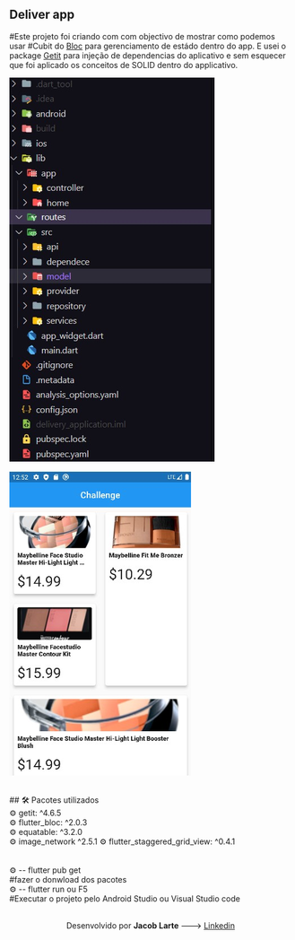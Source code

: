 ## Deliver app
#Este projeto  foi criando com com objectivo de mostrar como  podemos usar #Cubit do <a href="https://pub.dev/packages/flutter_bloc">Bloc</a> para gerenciamento de estádo   dentro do app. E usei  o package <a href="https://pub.dev/packages/get_it">Getit</a> para injeção de dependencias do aplicativo e sem esquecer que foi aplicado os conceitos de SOLID dentro do applicativo.

 

![cap](https://github.com/Jacob-dvlp/challenge-delivery/blob/master/cap.jpg)


![cap](https://github.com/Jacob-dvlp/challenge-delivery/blob/master/cap2.jpg)

<br>
## 🛠 Pacotes utilizados <br>  
⚙ getit: ^4.6.5 <br>  
⚙ flutter_bloc: ^2.0.3 <br>
⚙ equatable: ^3.2.0 <br>
⚙ image_network ^2.5.1
⚙ flutter_staggered_grid_view: ^0.4.1 <br>

<br>



 <br>
 ⚙ -- flutter pub get <br>
 #fazer o donwload dos pacotes <br>
 ⚙ -- flutter run ou F5 <br>
 #Executar o projeto pelo Android Studio ou Visual Studio code <br>
 
 

 <br>
 
  <p align=center > Desenvolvido por  <b> Jacob Larte </b>  ---> <a href="https://www.linkedin.com/in/jacob-lartes/">Linkedin</a> </p>
 


 
